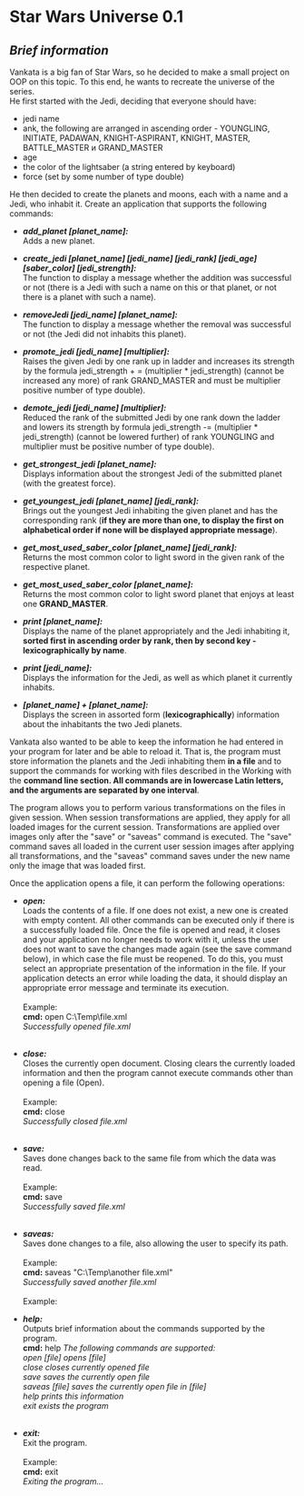 # Star Wars Universe 0.1
## *Brief information*

Vankata is a big fan of Star Wars, so he decided to make a small project on OOP on this topic.
To this end, he wants to recreate the universe of the series.<br/>
He first started with the Jedi, deciding that everyone should have: 
- jedi name
- ank, the following are arranged in ascending order - YOUNGLING,
INITIATE, PADAWAN, KNIGHT-ASPIRANT, KNIGHT, MASTER, BATTLE_MASTER и GRAND_MASTER
- age
- the color of the lightsaber (a string entered by keyboard) 
- force (set by some number of type double)<br/> 

He then decided to create the planets and moons, each with a name and a Jedi, who inhabit it.
Create an application that supports the following commands:<br/> 

 - **_add_planet [planet_name]:_**<br/>
Adds a new planet.<br/>

- **_create_jedi [planet_name] [jedi_name] [jedi_rank] [jedi_age] [saber_color] [jedi_strength]:_**<br/>
The function to display a message whether the addition was successful or not
(there is a Jedi with such a name on this or that planet, or not there is a planet with such a name).<br/>

- **_removeJedi [jedi_name] [planet_name]:_**<br/>
The function to display a message whether the removal was successful or not (the Jedi did not inhabits this planet).<br/> 

- **_promote_jedi [jedi_name] [multiplier]:_**<br/>
Raises the given Jedi by one rank up in ladder and increases its strength by the formula
jedi_strength + = (multiplier * jedi_strength) (cannot be increased any more)
of rank GRAND_MASTER and must be multiplier positive number of type double).<br/> 

- **_demote_jedi [jedi_name] [multiplier]:_**<br/>
Reduced the rank of the submitted Jedi by one rank down the ladder and lowers its strength by
formula jedi_strength -= (multiplier * jedi_strength) (cannot be lowered further)
of rank YOUNGLING and multiplier must be positive number of type double).<br/>

- **_get_strongest_jedi [planet_name]:_**<br/>
Displays information about the strongest Jedi of the submitted planet (with the greatest force).<br/> 

- **_get_youngest_jedi [planet_name] [jedi_rank]:_**<br/>
Brings out the youngest Jedi inhabiting the given planet and has the corresponding rank
(**if they are more than one, to display the first on alphabetical order if none will be displayed appropriate message**).<br/> 

- **_get_most_used_saber_color [planet_name] [jedi_rank]:_**<br/>
Returns the most common color to light sword in the given rank of the respective planet.<br/> 

- **_get_most_used_saber_color [planet_name]:_**<br/>
Returns the most common color to light sword planet that enjoys at least one **GRAND_MASTER**.<br/>

- **_print [planet_name]:_**<br/>
Displays the name of the planet appropriately and the Jedi inhabiting it, **sorted first in
ascending order by rank, then by second key - lexicographically by name**.<br/> 

- **_print [jedi_name]:_**<br/>
Displays the information for the Jedi, as well as which planet it currently inhabits.<br/>

- **_[planet_name] + [planet_name]:_**<br/>
Displays the screen in assorted form (**lexicographically**) information about the inhabitants the two Jedi planets.<br/> 

Vankata also wanted to be able to keep the information he had entered in
your program for later and be able to reload it. That is, the program must
store information the planets and the Jedi inhabiting them **in a file** and to
support the commands for working with files described in the Working with the **command line section.
All commands are in lowercase Latin letters, and the arguments are separated by one interval**.<br/> 

The program allows you to perform various transformations on the files in given session.
When session transformations are applied, they apply for all loaded images for the current session.
Transformations are applied over images only after the "save" or "saveas" command is executed.
The "save" command saves all loaded in the current user session images after applying 
all transformations, and the "saveas" command saves under the new name only the image that was loaded first.<br/>

Once the application opens a file, it can perform the following operations:
- **_open:_**<br/> 
Loads the contents of a file. If one does not exist, a new one is created with empty content. 
All other commands can be executed only if there is a successfully loaded file. Once the file is 
opened and read, it closes and your application no longer needs to work with it, unless the user does 
not want to save the changes made again (see the save command below), in which case the file must be reopened. 
To do this, you must select an appropriate presentation of the information in the file. If your application 
detects an error while loading the data, it should display an appropriate error message and terminate its execution.<br/><br/>
Example:<br/>
**cmd:** open C:\Temp\file.xml<br/>
*Successfully opened file.xml*
<br><br/>

- **_close:_**<br/>
Closes the currently open document. Closing clears the currently loaded
information and then the program cannot execute commands other than opening a file (Open).<br/><br/>
Example:<br/>
**cmd:** close<br/>
*Successfully closed file.xml*
<br><br/>

- **_save:_**<br/> 
Saves done changes back to the same file from which the data was read.<br/><br/>
Example:<br/>
**cmd:** save<br/>
*Successfully saved file.xml*
<br><br/>

- **_saveas:_**<br/>
Saves done changes to a file, also allowing the user to specify its path.<br/><br/>
Example:<br/>
**cmd:** saveas "C:\Temp\another file.xml"<br/>
*Successfully saved another file.xml*
<br><br/>
Example:<br/>

- **_help:_**<br/>
Outputs brief information about the commands supported by the program.<br/>
**cmd:** help
*The following commands are supported:<br/>
open [file] opens [file]<br/>
close closes currently opened file<br/>
save saves the currently open file<br/>
saveas [file] saves the currently open file in [file]<br/>
help prints this information<br/>
exit exists the program*
<br><br/>

- **_exit:_**<br/> 
Exit the program.<br/><br/>
Example:<br/>
**cmd:** exit<br/>
*Exiting the program...*
<br><br/>
